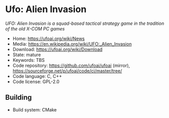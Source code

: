 # Ufo: Alien Invasion

_UFO: Alien Invasion is a squad-based tactical strategy game in the tradition of the old X-COM PC games_

- Home: https://ufoai.org/wiki/News
- Media: <https://en.wikipedia.org/wiki/UFO:_Alien_Invasion>
- Download: https://ufoai.org/wiki/Download
- State: mature
- Keywords: TBS 
- Code repository: https://github.com/ufoai/ufoai (mirror), https://sourceforge.net/p/ufoai/code/ci/master/tree/
- Code language: C, C++
- Code license: GPL-2.0

## Building

- Build system: CMake

